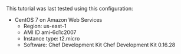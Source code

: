 This tutorial was last tested using this configuration:

* CentOS 7 on Amazon Web Services
  * Region: us-east-1
  * AMI ID ami-6d1c2007
  * Instance type: t2.micro
  * Software: Chef Development Kit Chef Development Kit 0.16.28
